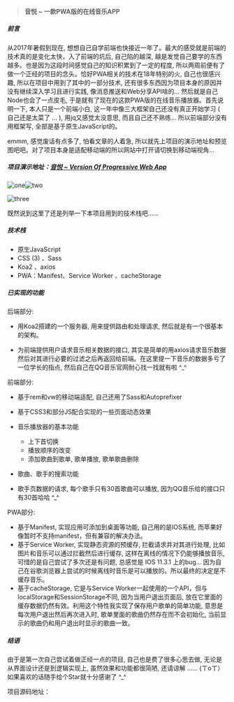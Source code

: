 > #### 音悦 ~ 一款PWA版的在线音乐APP

##### 前言

从2017年暑假到现在, 想想自己自学前端也快接近一年了。最大的感受就是前端的技术真的是变化太快，入了前端的坑后, 自己陷的越深, 越是发觉自己要学的东西越多。也是因为这段时间感觉自己的知识积累到了一定的程度, 所以两周前便有了做一个正经的项目的念头。恰好PWA相关的技术在18年特别的火, 自己也很感兴趣, 所以在项目中用到了其中的一部分技术, 还有很多东西因为项目本身的原因并没有继续深入学习且进行实践, 像消息推送和Web分享API啥的... 然后就是自己Node也会了一点皮毛, 于是就有了现在的这款PWA版的在线音乐播放器。首先说明一下, 本人只是一个前端小白, 这一年中像三大框架自己还没有真正开始学习 ( 自己还是太菜了 ... ), 用jq又感觉太没意思, 而且自己还不熟练... 所以前端部分没有用框架写, 全部是基于原生JavaScript的。

emmm, 感觉废话有点多了, 怕看文章的人着急, 所以就先上项目的演示地址和预览图吧吧。对了项目本身是适配移动端的所以网站中打开请切换到移动端视角...

##### 项目演示地址：[音悦 ~ Version Of Progressive Web App](https://cosmos-alien.com:443)

![one](./preview/one.jpg)![two](./preview/two.jpg)

![three](./preview/three.jpg)

既然说到这里了还是列举一下本项目用到的技术栈吧......

##### 技术栈

* 原生JavaScript
* CSS (3) 、Sass
* Koa2 、axios
* PWA：Manifest、Service Worker 、cacheStorage

##### 已实现的功能

后端部分: 

* 用Koa2搭建的一个服务器, 用来提供路由和处理请求, 然后就是有一个很基本的架构。

* 为前端提供用户请求音乐相关数据的接口, 其实是简单的用axios请求音乐数据然后对其进行必要的过滤之后再返回给前端。在这里提一下音乐的数据多亏了一位学长的指点, 然后自己在QQ音乐官网耐心找一找就有啦 ^_^

前端部分: 

* 基于rem和vw的移动端适配, 自己还用了Sass和Autoprefixer

* 基于CSS3和部分JS配合实现的一些页面动态效果
* 音乐播放器的基本功能
  * 上下首切换
  * 播放顺序的改变
  * 添加歌曲到歌单, 歌单播放, 歌单歌曲删除
* 歌曲、歌手的搜索功能
* 歌手页数据的请求, 每个歌手只有30首歌曲可以播放, 因为QQ音乐给的接口只有30首哈哈 ^_^

PWA部分: 

* 基于Manifest, 实现应用可添加到桌面等功能, 自己用的是IOS系统, 而苹果好像暂时不支持manifest，但有兼容的解决办法。
* 基于Service Worker, 实现静态资源的预缓存, 拦截请求并对其进行处理, 比如图片和音乐可以通过拦截然后进行缓存, 这样在离线的情况下仍能够播放音乐, 可惜的是自己尝试了多次还是有问题, 总感觉是 IOS 11.3.1 上的bug... 因为自己在谷歌浏览器上尝试的时候离线时音乐是可以播放的。所以最终的决定是不缓存音乐。
* 基于cacheStorage, 它是与Service Worker一起使用的一个API，但与localStorage和SessionStorage不同, 因为当用户退出页面后, 放在它里面的缓存数据仍然有效。利用这个特性我实现了保存用户歌单的简单功能, 意思是每次用户退出然后再次进入时, 歌单里面的歌曲仍然存在而不会初始化, 当前显示的歌曲仍和用户退出时显示的歌曲一致。

##### 结语

由于是第一次自己尝试着做正经一点的项目, 自己也是费了很多心思去做, 无论是从界面设计还是到逻辑实现上, 虽然效果和功能都很简陋, 还请谅解 ...... (ㄒoㄒ）如果喜欢的话随手给个Star就十分感谢了 ^_^

项目源码地址：

